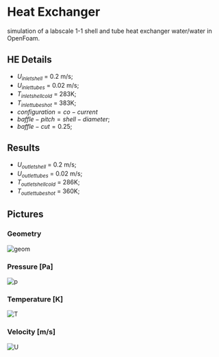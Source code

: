 # Heat Exchanger
simulation of a labscale 1-1 shell and tube heat exchanger water/water in OpenFoam.

## HE Details
- $U_{inlet shell}$ = 0.2 m/s;
- $U_{inlet tubes}$ = 0.02 m/s;
- $T_{inlet shell cold}$ = 283K;
- $T_{inlet tubes hot}$ = 383K;
- $configuration = co-current$
- $baffle-pitch = shell-diameter$;
- $baffle-cut = 0.25$;

## Results
- $U_{outlet shell}$ = 0.2 m/s;
- $U_{outlet tubes}$ = 0.02 m/s;
- $T_{outlet shell cold}$ = 286K;
- $T_{outlet tubes hot}$ = 360K;

## Pictures

### Geometry
![geom](https://user-images.githubusercontent.com/120776791/211913386-081f864b-32ca-463d-9b7e-bad4296ad92c.png)

### Pressure [Pa]
![p](https://user-images.githubusercontent.com/120776791/211913395-5ec01c06-0e67-469f-aa30-fb3d305c7b63.png)

### Temperature [K]
![T](https://user-images.githubusercontent.com/120776791/211913405-9d39e3f3-0dce-46ad-9e98-464e637916a0.png)

### Velocity [m/s]
![U](https://user-images.githubusercontent.com/120776791/211913412-cf6e524f-ccb1-4bad-a6c6-cf595b711c88.png)
